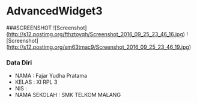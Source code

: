 # AdvancedWidget3

###SCREENSHOT
![Screenshot] (http://s12.postimg.org/fthztoyqh/Screenshot_2016_09_25_23_46_16.jpg)
![Screenshot] (http://s12.postimg.org/sm63tmac9/Screenshot_2016_09_25_23_46_19.jpg)

### Data Diri 
- NAMA : Fajar Yudha Pratama
- KELAS : XI RPL 3
- NIS : 
- NAMA SEKOLAH : SMK TELKOM MALANG
